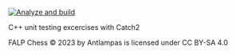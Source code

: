 [![Analyze and build](https://github.com/antlampas/Chess2Tests/actions/workflows/analyzeAndBuild.yml/badge.svg)](https://github.com/antlampas/Chess2Tests/actions/workflows/analyzeAndBuild.yml)

C++ unit testing excercises with Catch2

FALP Chess © 2023 by Antlampas is licensed under CC BY-SA 4.0 
